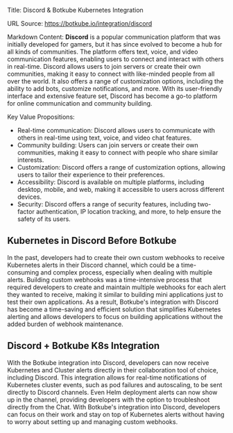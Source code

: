 Title: Discord & Botkube Kubernetes Integration

URL Source: https://botkube.io/integration/discord

Markdown Content:
**Discord** is a popular communication platform that was initially developed for gamers, but it has since evolved to become a hub for all kinds of communities. The platform offers text, voice, and video communication features, enabling users to connect and interact with others in real-time. Discord allows users to join servers or create their own communities, making it easy to connect with like-minded people from all over the world. It also offers a range of customization options, including the ability to add bots, customize notifications, and more. With its user-friendly interface and extensive feature set, Discord has become a go-to platform for online communication and community building.

Key Value Propositions:

*   Real-time communication: Discord allows users to communicate with others in real-time using text, voice, and video chat features.
*   Community building: Users can join servers or create their own communities, making it easy to connect with people who share similar interests.
*   Customization: Discord offers a range of customization options, allowing users to tailor their experience to their preferences.
*   Accessibility: Discord is available on multiple platforms, including desktop, mobile, and web, making it accessible to users across different devices.
*   Security: Discord offers a range of security features, including two-factor authentication, IP location tracking, and more, to help ensure the safety of its users.

Kubernetes in Discord Before Botkube
------------------------------------

In the past, developers had to create their own custom webhooks to receive Kubernetes alerts in their Discord channel, which could be a time-consuming and complex process, especially when dealing with multiple alerts. Building custom webhooks was a time-intensive process that required developers to create and maintain multiple webhooks for each alert they wanted to receive, making it similar to building mini applications just to test their own applications. As a result, Botkube's integration with Discord has become a time-saving and efficient solution that simplifies Kubernetes alerting and allows developers to focus on building applications without the added burden of webhook maintenance.

Discord + Botkube K8s Integration
---------------------------------

With the Botkube integration into Discord, developers can now receive Kubernetes and Cluster alerts directly in their collaboration tool of choice, including Discord. This integration allows for real-time notifications of Kubernetes cluster events, such as pod failures and autoscaling, to be sent directly to Discord channels. Even Helm deployment alerts can now show up in the channel, providing developers with the option to troubleshoot directly from the Chat. With Botkube's integration into Discord, developers can focus on their work and stay on top of Kubernetes alerts without having to worry about setting up and managing custom webhooks.
